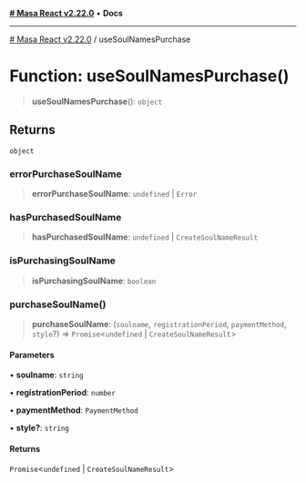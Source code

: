 [**# Masa React v2.22.0**](../README.md) • **Docs**

***

[# Masa React v2.22.0](../globals.md) / useSoulNamesPurchase

# Function: useSoulNamesPurchase()

> **useSoulNamesPurchase**(): `object`

## Returns

`object`

### errorPurchaseSoulName

> **errorPurchaseSoulName**: `undefined` \| `Error`

### hasPurchasedSoulName

> **hasPurchasedSoulName**: `undefined` \| `CreateSoulNameResult`

### isPurchasingSoulName

> **isPurchasingSoulName**: `boolean`

### purchaseSoulName()

> **purchaseSoulName**: (`soulname`, `registrationPeriod`, `paymentMethod`, `style`?) => `Promise`\<`undefined` \| `CreateSoulNameResult`\>

#### Parameters

• **soulname**: `string`

• **registrationPeriod**: `number`

• **paymentMethod**: `PaymentMethod`

• **style?**: `string`

#### Returns

`Promise`\<`undefined` \| `CreateSoulNameResult`\>
